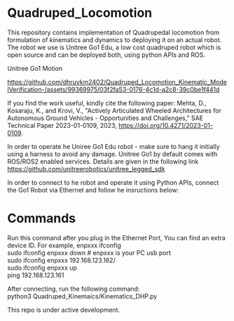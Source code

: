 # Quadruped_Locomotion
This repository contains implementation of Quadrupedal locomotion from formulation of kinematics and dynamics to deploying it on an actual robot. The robot we use is Unitree Go1 Edu, a low cost quadruped robot which is open source and can be deployed both, using python APIs and ROS.

Unitree Go1 Motion 



https://github.com/dhruvkm2402/Quadruped_Locomotion_Kinematic_ModelVerification-/assets/99369975/03f2fa53-0176-4c1d-a2c8-39c0be1f441d

If you find the work useful, kindly cite the following paper:
Mehta, D., Kosaraju, K., and Krovi, V., "Actively Articulated Wheeled Architectures for Autonomous Ground Vehicles - Opportunities and Challenges," SAE Technical Paper 2023-01-0109, 2023, https://doi.org/10.4271/2023-01-0109.

In order to operate he Uniree Go1 Edu robot - make sure to hang it initially using a harness to avoid any damage. Unitree Go1 by default comes with ROS/ROS2 enabled services. Details are given in the following link
https://github.com/unitreerobotics/unitree_legged_sdk

In order to connect to he robot and operate it using Python APIs, connect the Go1 Robot via Ethernet and follow he insructions below:
# Commands
Run this command after you plug in the Ethernet Port,
You can find an extra device ID. For example, enpxxx
ifconfig <br />
sudo ifconfig enpxxx down # enpxxx is your PC usb port <br />
sudo ifconfig enpxxx 192.168.123.162/ <br />
sudo ifconfig enpxxx up <br />
ping 192.168.123.161 <br />

After connecting, run the following command: <br />
python3 Quadruped_Kinemaics/Kinematics_DHP.py

This repo is under active development. 
